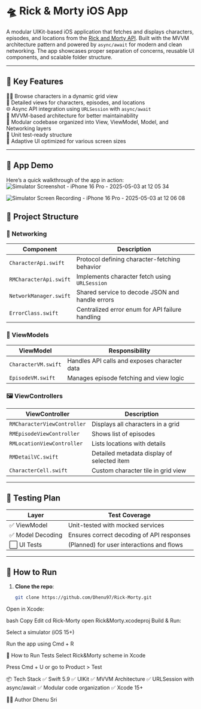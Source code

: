# 🛸 Rick & Morty iOS App

A modular UIKit-based iOS application that fetches and displays characters, episodes, and locations from the [Rick and Morty API](https://rickandmortyapi.com/). Built with the MVVM architecture pattern and powered by `async/await` for modern and clean networking. The app showcases proper separation of concerns, reusable UI components, and scalable folder structure.

---

## 🔑 Key Features

🧑‍🚀 Browse characters in a dynamic grid view  
📄 Detailed views for characters, episodes, and locations  
🌐 Async API integration using `URLSession` with `async/await`  
🧠 MVVM-based architecture for better maintainability  
🧱 Modular codebase organized into View, ViewModel, Model, and Networking layers  
🧪 Unit test-ready structure  
📲 Adaptive UI optimized for various screen sizes

---

## 🎥 App Demo

Here’s a quick walkthrough of the app in action:
![Simulator Screenshot - iPhone 16 Pro - 2025-05-03 at 12 05 34](https://github.com/user-attachments/assets/5ba617b9-465f-4c1d-b1ed-0e587e603020)

![Simulator Screen Recording - iPhone 16 Pro - 2025-05-03 at 12 06 08](https://github.com/user-attachments/assets/b050e2ea-7c14-4788-a614-b5970f0f720b)



## 🧱 Project Structure

### 📡 Networking

| Component             | Description                                      |
|----------------------|--------------------------------------------------|
| `CharacterApi.swift` | Protocol defining character-fetching behavior    |
| `RMCharacterApi.swift` | Implements character fetch using `URLSession`   |
| `NetworkManager.swift` | Shared service to decode JSON and handle errors |
| `ErrorClass.swift`     | Centralized error enum for API failure handling |

### 🧠 ViewModels

| ViewModel           | Responsibility                                  |
|---------------------|--------------------------------------------------|
| `CharacterVM.swift` | Handles API calls and exposes character data     |
| `EpisodeVM.swift`   | Manages episode fetching and view logic          |

### 🖼️ ViewControllers

| ViewController            | Description                                  |
|---------------------------|----------------------------------------------|
| `RMCharacterViewController` | Displays all characters in a grid          |
| `RMEpisodeViewController`   | Shows list of episodes                     |
| `RMLocationViewController`  | Lists locations with details               |
| `RMDetailVC.swift`          | Detailed metadata display of selected item |
| `CharacterCell.swift`       | Custom character tile in grid view         |

---

## 🧪 Testing Plan

| Layer             | Test Coverage                              |
|------------------|---------------------------------------------|
| ✅ ViewModel      | Unit-tested with mocked services            |
| ✅ Model Decoding | Ensures correct decoding of API responses   |
| ⬜ UI Tests        | (Planned) for user interactions and flows   |

---

## 📲 How to Run

1. **Clone the repo**:
   ```bash
   git clone https://github.com/Dhenu97/Rick-Morty.git
Open in Xcode:

bash
Copy
Edit
cd Rick-Morty
open Rick&Morty.xcodeproj
Build & Run:

Select a simulator (iOS 15+)

Run the app using Cmd + R

🧪 How to Run Tests
Select Rick&Morty scheme in Xcode

Press Cmd + U or go to Product > Test

📦 Tech Stack
✅ Swift 5.9
✅ UIKit
✅ MVVM Architecture
✅ URLSession with async/await
✅ Modular code organization
✅ Xcode 15+

👨‍💻 Author
Dhenu Sri
